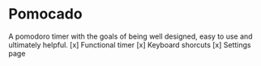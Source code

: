 # Pomocado
A pomodoro timer with the goals of being well designed, easy to use and ultimately helpful.
[x] Functional timer
[x] Keyboard shorcuts
[x] Settings page
